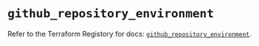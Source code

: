 # `github_repository_environment`

Refer to the Terraform Registory for docs: [`github_repository_environment`](https://registry.terraform.io/providers/integrations/github/5.35.0/docs/resources/repository_environment).
